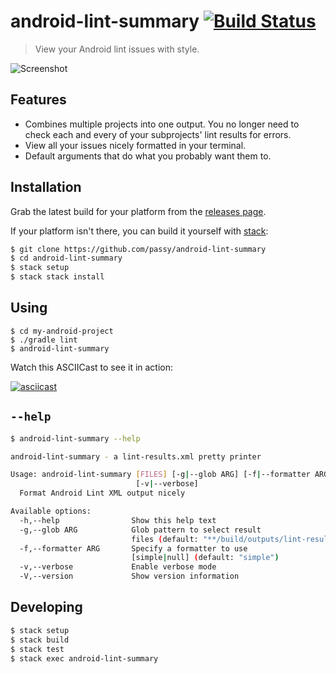 # android-lint-summary [![Build Status](https://travis-ci.org/passy/android-lint-summary.svg)](https://travis-ci.org/passy/android-lint-summary)

> View your Android lint issues with style.

![Screenshot](https://raw.githubusercontent.com/passy/android-lint-summary/master/resources/screenshot.png)

## Features

- Combines multiple projects into one output. You no longer need to check each
  and every of your subprojects' lint results for errors.
- View all your issues nicely formatted in your terminal.
- Default arguments that do what you probably want them to.

## Installation

Grab the latest build for your platform from the [releases page](https://github.com/passy/android-lint-summary/releases).

If your platform isn't there, you can build it yourself with [stack](https://github.com/commercialhaskell/stack):

```bash
$ git clone https://github.com/passy/android-lint-summary
$ cd android-lint-summary
$ stack setup
$ stack stack install
```

## Using

```
$ cd my-android-project
$ ./gradle lint
$ android-lint-summary
```

Watch this ASCIICast to see it in action:

[![asciicast](https://asciinema.org/a/22800.png)](https://asciinema.org/a/22800)

## `--help`

```bash
$ android-lint-summary --help

android-lint-summary - a lint-results.xml pretty printer

Usage: android-lint-summary [FILES] [-g|--glob ARG] [-f|--formatter ARG]
                            [-v|--verbose]
  Format Android Lint XML output nicely

Available options:
  -h,--help                Show this help text
  -g,--glob ARG            Glob pattern to select result
                           files (default: "**/build/outputs/lint-results.xml")
  -f,--formatter ARG       Specify a formatter to use
                           [simple|null] (default: "simple")
  -v,--verbose             Enable verbose mode
  -V,--version             Show version information
```

## Developing

```bash
$ stack setup
$ stack build
$ stack test
$ stack exec android-lint-summary
```
